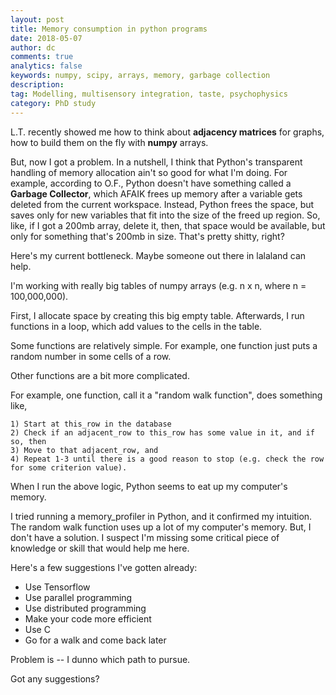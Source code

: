 ```yaml
---
layout: post
title: Memory consumption in python programs
date: 2018-05-07
author: dc
comments: true
analytics: false
keywords: numpy, scipy, arrays, memory, garbage collection
description:
tag: Modelling, multisensory integration, taste, psychophysics
category: PhD study
---
```


L.T. recently showed me how to think about **adjacency matrices** for graphs, how to build them on the fly with **numpy** arrays.

But, now I got a problem. In a nutshell, I think that Python's transparent handling of memory allocation ain't so good for what I'm doing. For example, according to  O.F., Python doesn't have something called a **Garbage Collector**, which AFAIK frees up memory after a variable gets deleted from the current workspace. Instead, Python frees the space, but saves only for new variables that fit into the size of the freed up region. So, like, if I got a 200mb array, delete it, then, that space would be available, but only for something that's 200mb in size. That's pretty shitty, right?

Here's my current bottleneck. Maybe someone out there in lalaland can help.

I'm working with really big tables of numpy arrays (e.g. n x n, where n = 100,000,000).

First, I allocate space by creating this big empty table. Afterwards, I run functions in a loop, which add values to the cells in the table.

Some functions are relatively simple. For example, one function just puts a random number in some cells of a row.

Other functions are a bit more complicated.

For example, one function, call it a "random walk function", does something like,

    1) Start at this_row in the database
    2) Check if an adjacent_row to this_row has some value in it, and if so, then
    3) Move to that adjacent_row, and
    4) Repeat 1-3 until there is a good reason to stop (e.g. check the row for some criterion value).

When I run the above logic, Python seems to eat up my computer's memory.

I tried running a memory_profiler in Python, and it confirmed my intuition. The random walk function uses up a lot of my computer's memory. But, I don't have a solution. I suspect I'm missing some critical piece of knowledge or skill that would help me here.

Here's a few suggestions I've gotten already:

* Use Tensorflow
* Use parallel programming
* Use distributed programming
* Make your code more efficient
* Use C
* Go for a walk and come back later

Problem is -- I dunno which path to pursue.

Got any suggestions?
